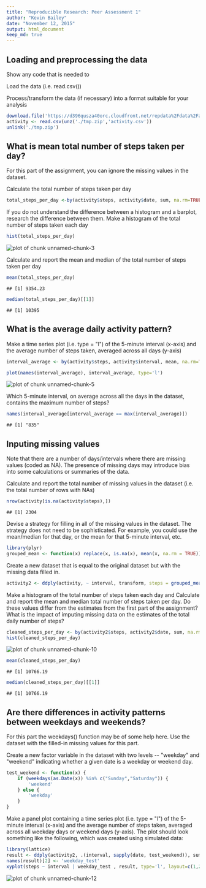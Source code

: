 ```yaml
---
title: "Reproducible Research: Peer Assessment 1"
author: "Kevin Bailey"
date: "November 12, 2015"
output: html_document
keep_md: true
---
```



## Loading and preprocessing the data

Show any code that is needed to

Load the data (i.e. read.csv())

Process/transform the data (if necessary) into a format suitable for your analysis


```r
download.file('https://d396qusza40orc.cloudfront.net/repdata%2Fdata%2Factivity.zip', './tmp.zip')
activity <- read.csv(unz('./tmp.zip','activity.csv'))
unlink('./tmp.zip')
```


## What is mean total number of steps taken per day?

For this part of the assignment, you can ignore the missing values in the dataset.

Calculate the total number of steps taken per day

```r
total_steps_per_day <-by(activity$steps, activity$date, sum, na.rm=TRUE)
```

If you do not understand the difference between a histogram and a barplot, research the difference between them. Make a histogram of the total number of steps taken each day


```r
hist(total_steps_per_day)
```

![plot of chunk unnamed-chunk-3](figure/unnamed-chunk-3-1.png) 


Calculate and report the mean and median of the total number of steps taken per day


```r
mean(total_steps_per_day)
```

```
## [1] 9354.23
```

```r
median(total_steps_per_day)[[1]]
```

```
## [1] 10395
```



## What is the average daily activity pattern?

Make a time series plot (i.e. type = "l") of the 5-minute interval (x-axis) and the average number of steps taken, averaged across all days (y-axis)


```r
interval_average <- by(activity$steps, activity$interval, mean, na.rm=TRUE)

plot(names(interval_average), interval_average, type='l')
```

![plot of chunk unnamed-chunk-5](figure/unnamed-chunk-5-1.png) 

Which 5-minute interval, on average across all the days in the dataset, contains the maximum number of steps?


```r
names(interval_average[interval_average == max(interval_average)])
```

```
## [1] "835"
```



## Inputing missing values
Note that there are a number of days/intervals where there are missing values (coded as NA). The presence of missing days may introduce bias into some calculations or summaries of the data.

Calculate and report the total number of missing values in the dataset (i.e. the total number of rows with NAs)


```r
nrow(activity[is.na(activity$steps),])
```

```
## [1] 2304
```

Devise a strategy for filling in all of the missing values in the dataset. The strategy does not need to be sophisticated. For example, you could use the mean/median for that day, or the mean for that 5-minute interval, etc.

```r
library(plyr)
grouped_mean <- function(x) replace(x, is.na(x), mean(x, na.rm = TRUE))
```

Create a new dataset that is equal to the original dataset but with the missing data filled in.

```r
activity2 <- ddply(activity, ~ interval, transform, steps = grouped_mean(steps))
```

Make a histogram of the total number of steps taken each day and Calculate and report the mean and median total number of steps taken per day. Do these values differ from the estimates from the first part of the assignment? What is the impact of imputing missing data on the estimates of the total daily number of steps?


```r
cleaned_steps_per_day <- by(activity2$steps, activity2$date, sum, na.rm=TRUE)
hist(cleaned_steps_per_day)
```

![plot of chunk unnamed-chunk-10](figure/unnamed-chunk-10-1.png) 

```r
mean(cleaned_steps_per_day)
```

```
## [1] 10766.19
```

```r
median(cleaned_steps_per_day)[[1]]
```

```
## [1] 10766.19
```



## Are there differences in activity patterns between weekdays and weekends?
For this part the weekdays() function may be of some help here. Use the dataset with the filled-in missing values for this part.

Create a new factor variable in the dataset with two levels -- "weekday" and "weekend" indicating whether a given date is a weekday or weekend day.


```r
test_weekend <- function(x) { 
    if (weekdays(as.Date(x)) %in% c("Sunday","Saturday")) { 
        'weekend' 
    } else { 
        'weekday' 
    }
}
```

Make a panel plot containing a time series plot (i.e. type = "l") of the 5-minute interval (x-axis) and the average number of steps taken, averaged across all weekday days or weekend days (y-axis). The plot should look something like the following, which was created using simulated data:


```r
library(lattice)   
result <- ddply(activity2, .(interval, sapply(date, test_weekend)), summarize, steps=mean(steps))
names(result)[2] <- 'weekday_test'
xyplot(steps ~ interval | weekday_test , result, type='l', layout=c(1,2))
```

![plot of chunk unnamed-chunk-12](figure/unnamed-chunk-12-1.png) 
